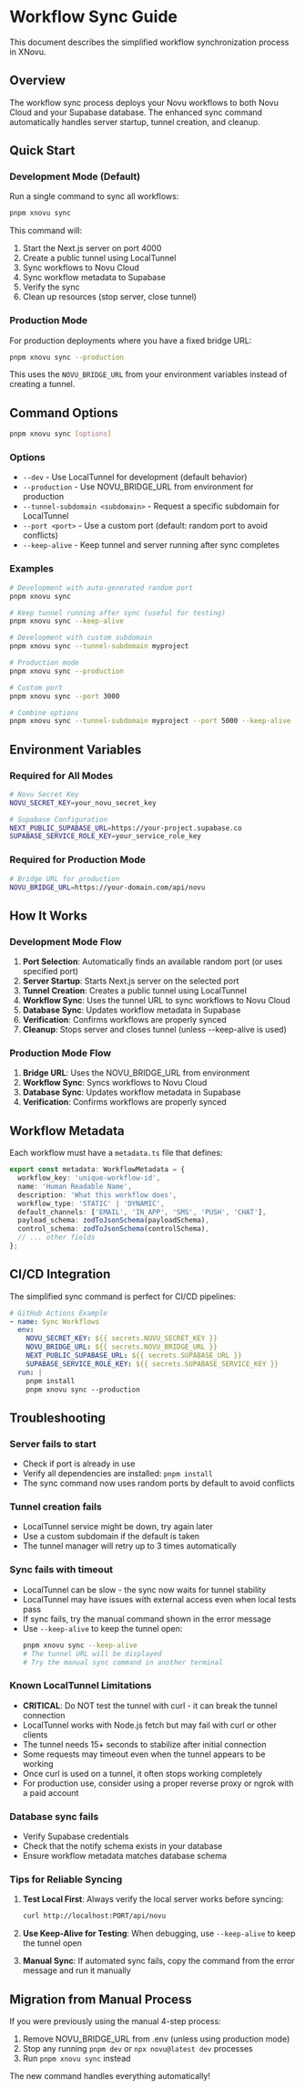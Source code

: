 # Workflow Sync Guide

This document describes the simplified workflow synchronization process in XNovu.

## Overview

The workflow sync process deploys your Novu workflows to both Novu Cloud and your Supabase database. The enhanced sync command automatically handles server startup, tunnel creation, and cleanup.

## Quick Start

### Development Mode (Default)

Run a single command to sync all workflows:

```bash
pnpm xnovu sync
```

This command will:
1. Start the Next.js server on port 4000
2. Create a public tunnel using LocalTunnel
3. Sync workflows to Novu Cloud
4. Sync workflow metadata to Supabase
5. Verify the sync
6. Clean up resources (stop server, close tunnel)

### Production Mode

For production deployments where you have a fixed bridge URL:

```bash
pnpm xnovu sync --production
```

This uses the `NOVU_BRIDGE_URL` from your environment variables instead of creating a tunnel.

## Command Options

```bash
pnpm xnovu sync [options]
```

### Options

- `--dev` - Use LocalTunnel for development (default behavior)
- `--production` - Use NOVU_BRIDGE_URL from environment for production
- `--tunnel-subdomain <subdomain>` - Request a specific subdomain for LocalTunnel
- `--port <port>` - Use a custom port (default: random port to avoid conflicts)
- `--keep-alive` - Keep tunnel and server running after sync completes

### Examples

```bash
# Development with auto-generated random port
pnpm xnovu sync

# Keep tunnel running after sync (useful for testing)
pnpm xnovu sync --keep-alive

# Development with custom subdomain
pnpm xnovu sync --tunnel-subdomain myproject

# Production mode
pnpm xnovu sync --production

# Custom port
pnpm xnovu sync --port 3000

# Combine options
pnpm xnovu sync --tunnel-subdomain myproject --port 5000 --keep-alive
```

## Environment Variables

### Required for All Modes

```bash
# Novu Secret Key
NOVU_SECRET_KEY=your_novu_secret_key

# Supabase Configuration
NEXT_PUBLIC_SUPABASE_URL=https://your-project.supabase.co
SUPABASE_SERVICE_ROLE_KEY=your_service_role_key
```

### Required for Production Mode

```bash
# Bridge URL for production
NOVU_BRIDGE_URL=https://your-domain.com/api/novu
```

## How It Works

### Development Mode Flow

1. **Port Selection**: Automatically finds an available random port (or uses specified port)
2. **Server Startup**: Starts Next.js server on the selected port
3. **Tunnel Creation**: Creates a public tunnel using LocalTunnel
4. **Workflow Sync**: Uses the tunnel URL to sync workflows to Novu Cloud
5. **Database Sync**: Updates workflow metadata in Supabase
6. **Verification**: Confirms workflows are properly synced
7. **Cleanup**: Stops server and closes tunnel (unless --keep-alive is used)

### Production Mode Flow

1. **Bridge URL**: Uses the NOVU_BRIDGE_URL from environment
2. **Workflow Sync**: Syncs workflows to Novu Cloud
3. **Database Sync**: Updates workflow metadata in Supabase
4. **Verification**: Confirms workflows are properly synced

## Workflow Metadata

Each workflow must have a `metadata.ts` file that defines:

```typescript
export const metadata: WorkflowMetadata = {
  workflow_key: 'unique-workflow-id',
  name: 'Human Readable Name',
  description: 'What this workflow does',
  workflow_type: 'STATIC' | 'DYNAMIC',
  default_channels: ['EMAIL', 'IN_APP', 'SMS', 'PUSH', 'CHAT'],
  payload_schema: zodToJsonSchema(payloadSchema),
  control_schema: zodToJsonSchema(controlSchema),
  // ... other fields
};
```

## CI/CD Integration

The simplified sync command is perfect for CI/CD pipelines:

```yaml
# GitHub Actions Example
- name: Sync Workflows
  env:
    NOVU_SECRET_KEY: ${{ secrets.NOVU_SECRET_KEY }}
    NOVU_BRIDGE_URL: ${{ secrets.NOVU_BRIDGE_URL }}
    NEXT_PUBLIC_SUPABASE_URL: ${{ secrets.SUPABASE_URL }}
    SUPABASE_SERVICE_ROLE_KEY: ${{ secrets.SUPABASE_SERVICE_KEY }}
  run: |
    pnpm install
    pnpm xnovu sync --production
```

## Troubleshooting

### Server fails to start

- Check if port is already in use
- Verify all dependencies are installed: `pnpm install`
- The sync command now uses random ports by default to avoid conflicts

### Tunnel creation fails

- LocalTunnel service might be down, try again later
- Use a custom subdomain if the default is taken
- The tunnel manager will retry up to 3 times automatically

### Sync fails with timeout

- LocalTunnel can be slow - the sync now waits for tunnel stability
- LocalTunnel may have issues with external access even when local tests pass
- If sync fails, try the manual command shown in the error message
- Use `--keep-alive` to keep the tunnel open:
  ```bash
  pnpm xnovu sync --keep-alive
  # The tunnel URL will be displayed
  # Try the manual sync command in another terminal
  ```

### Known LocalTunnel Limitations

- **CRITICAL**: Do NOT test the tunnel with curl - it can break the tunnel connection
- LocalTunnel works with Node.js fetch but may fail with curl or other clients
- The tunnel needs 15+ seconds to stabilize after initial connection
- Some requests may timeout even when the tunnel appears to be working
- Once curl is used on a tunnel, it often stops working completely
- For production use, consider using a proper reverse proxy or ngrok with a paid account

### Database sync fails

- Verify Supabase credentials
- Check that the notify schema exists in your database
- Ensure workflow metadata matches database schema

### Tips for Reliable Syncing

1. **Test Local First**: Always verify the local server works before syncing:
   ```bash
   curl http://localhost:PORT/api/novu
   ```

2. **Use Keep-Alive for Testing**: When debugging, use `--keep-alive` to keep the tunnel open
3. **Manual Sync**: If automated sync fails, copy the command from the error message and run it manually

## Migration from Manual Process

If you were previously using the manual 4-step process:

1. Remove NOVU_BRIDGE_URL from .env (unless using production mode)
2. Stop any running `pnpm dev` or `npx novu@latest dev` processes
3. Run `pnpm xnovu sync` instead

The new command handles everything automatically!